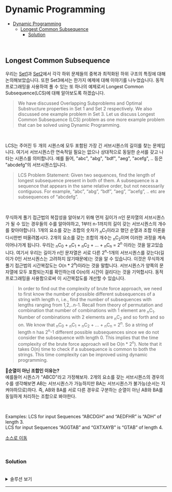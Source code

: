 # Dynamic Programming

- [Dynamic Programming](#dynamic-programming)
  - [Longest Common Subsequence](#longest-common-subsequence)
    - [Solution](#solution)

<br>

## Longest Common Subsequence
우리는 [Set1](https://www.geeksforgeeks.org/overlapping-subproblems-property-in-dynamic-programming-dp-1/)과 [Set2](https://www.geeksforgeeks.org/optimal-substructure-property-in-dynamic-programming-dp-2/)에서 각각 하위 문제들의 중복과 최적화된 하위 구조의 특징에 대해 논의해보았습니다. 또한 Set3에서는 한가지 예제에 대해 이야기를 나누었습니다. 동적 프로그래밍을 사용하여 풀 수 있는 또 하나의 예제로서 Longest Common Subsequence(LCS)에 대해 알아보도록 하겠습니다.
> We have discussed Overlapping Subproblems and Optimal Substructure properties in Set 1 and Set 2 respectively. We also discussed one example problem in Set 3. Let us discuss Longest Common Subsequence (LCS) problem as one more example problem that can be solved using Dynamic Programming.

<br>

LCS는 주어진 두 개의 시퀀스에 모두 포함된 가장 긴 서브시퀀스의 길이를 찾는 문제입니다. 여기서 서브시퀀스란 연속적일 필요는 없으나 상대적으로 동일한 순서를 갖고 나타는 시퀀스를 의미합니다. 예를 들어, "abc", "abg", "bdf", "aeg", "acefg", .. 등은 "abcdefg"의 서브시퀀스입니다.
> LCS Problem Statement: Given two sequences, find the length of longest subsequence present in both of them. A subsequence is a sequence that appears in the same relative order, but not necessarily contiguous. For example, “abc”, “abg”, “bdf”, “aeg”, ‘”acefg”, .. etc are subsequences of “abcdefg”. 

<br>

무식하게 풀기 접근법의 복잡성을 알아보기 위해 먼저 길이가 n인 문자열의 서브시퀀스가 될 수 있는 경우들의 수를 알아야하고, 1부터 n-1까지의 길이 갖는 서브시퀀스의 개수를 찾아야합니다. 1개의 요소를 갖는 조합의 숫자가 <sub>n</sub>C<sub>1</sub>이라고 했던 순열과 조합 이론을 다시한번 떠올려봅시다. 2개의 요소를 갖는 조합의 개수는 <sub>n</sub>C<sub>2</sub>이며 이러한 과정을 계속 이어나가게 됩니다. 우리는 <sub>n</sub>C<sub>0</sub> + <sub>n</sub>C<sub>1</sub> + <sub>n</sub>C<sub>2</sub> + ... + <sub>n</sub>C<sub>n</sub> = 2<sup>n</sup> 이라는 것을 알고있습니다. 여기서 우리는 길이가 n인 문자열은 서로 다른 2<sup>n</sup>-1개의 서브시퀀스를 갖는다(길이가 0인 서브시퀀스는 고려하지 않기때문에)는 것을 알 수 있습니다. 이것은 무식하게 풀기 접근법의 시간복잡도는 O(n * 2<sup>n</sup>)이라는 것을 말합니다. 서브시퀀스가 양쪽의 문자열에 모두 포함되는지를 확인하는데 O(n)의 시간이 걸리다는 것을 기억합시다. 동적 프로그래밍을 사용함으로써 이 시간복잡도를 개선할 수 있습니다.
> In order to find out the complexity of brute force approach, we need to first know the number of possible different subsequences of a string with length n, i.e., find the number of subsequences with lengths ranging from 1,2,..n-1. Recall from theory of permutation and combination that number of combinations with 1 element are <sub>n</sub>C<sub>1</sub>. Number of combinations with 2 elements are <sub>n</sub>C<sub>2</sub> and so forth and so on. We know that <sub>n</sub>C<sub>0</sub> + <sub>n</sub>C<sub>1</sub> + <sub>n</sub>C<sub>2</sub> + ... + <sub>n</sub>C<sub>n</sub> = 2<sup>n</sup>. So a string of length n has 2<sup>n</sup>-1 different possible subsequences since we do not consider the subsequence with length 0. This implies that the time complexity of the brute force approach will be O(n * 2<sup>n</sup>). Note that it takes O(n) time to check if a subsequence is common to both the strings. This time complexity can be improved using dynamic programming.

💭<B>순열이 아닌 조합인 이유는?</B>  
예를들어 시퀀스가 "ABCD"라고 가정해보자. 2개의 요소를 갖는 서브시퀀스의 경우의 수를 생각해보면 AB는 서브시퀀스가 가능하지만 BA는 서브시퀀스가 불가능(순서는 지켜야하므로)하다. 즉, AB와 BA를 서로 다른 경우로 구분하는 순열이 아닌 AB와 BA를 동일하게 처리하는 조합으로 봐야한다.

<br>

Examples:
LCS for input Sequences “ABCDGH” and “AEDFHR” is “ADH” of length 3.  
LCS for input Sequences “AGGTAB” and “GXTXAYB” is “GTAB” of length 4.  

[소스로 이동](https://github.com/chelseafandev/geeksforgeeks/blob/main/DynamicProgramming/LongestCommonSubsequence.cpp)

<br>
  
### Solution

<br>

<details>
<summary>솔루션 보기</summary>
<div markdown="1">

<br>

이 문제에 대한 단순한 솔루션은 주어진 두개의 시퀀스의 모든 서브시퀀스를 생성하고 매칭되는 가장 긴 서브시퀀스를 찾는 것입니다. 이 솔루션은 지수 레벨의 시간복잡도를 갖습니다. 이 문제가 어떻게 동적 프로그래밍 문제의 중요한 특성 모두를 가지고 있는지를 살펴보도록 하겠습니다.
> The naive solution for this problem is to generate all subsequences of both given sequences and find the longest matching subsequence. This solution is exponential in term of time complexity. Let us see how this problem possesses both important properties of a Dynamic Programming (DP) Problem.

<br>

1) Optimal Substructure:  
입력 시퀀스가 길이가 m인 X[0..m-1], 길이 n인 Y[0..n-1] 라고 해보겠습니다. 그리고 L(X[0..m-1], Y[0..n-1])은 시퀀스 X와 Y의 LCS의 길이를 나타냅니다. 이어지는 내용은 L(X[0..m-1], Y[0..n-1])의 재귀적인 정의에대한 것입니다.
> Let the input sequences be X[0..m-1] and Y[0..n-1] of lengths m and n respectively. And let L(X[0..m-1], Y[0..n-1]) be the length of LCS of the two sequences X and Y. Following is the recursive definition of L(X[0..m-1], Y[0..n-1]).

<br>

만약 두 시퀀스의 마지막 문자가 서로 매칭된다고 한다면 L(X[0..m-1], Y[0..n-1]) = 1 + L(X[0..m-2], Y[0..n-2])이라고 할 수 있습니다.
> If last characters of both sequences match (or X[m-1] == Y[n-1]) then L(X[0..m-1], Y[0..n-1]) = 1 + L(X[0..m-2], Y[0..n-2])

<br>

만약 두 시퀀스의 마지막 문자가 서로 매칭되지 않는다고 하면 L(X[0..m-1], Y[0..n-1]) = MAX ( L(X[0..m-2], Y[0..n-1]), L(X[0..m-1], Y[0..n-2]) )이라고 할 수 있습니다.
> If last characters of both sequences do not match (or X[m-1] != Y[n-1]) then L(X[0..m-1], Y[0..n-1]) = MAX ( L(X[0..m-2], Y[0..n-1]), L(X[0..m-1], Y[0..n-2]) )

> Examples:
> 1) Consider the input strings “AGGTAB” and “GXTXAYB”. Last characters match for the strings. So length of LCS can be written as: L(“AGGTAB”, “GXTXAYB”) = 1 + L(“AGGTA”, “GXTXAY”)
> 2) Consider the input strings “ABCDGH” and “AEDFHR. Last characters do not match for the strings. So length of LCS can be written as: L(“ABCDGH”, “AEDFHR”) = MAX ( L(“ABCDG”, “AEDFHR”), L(“ABCDGH”, “AEDFH”) )

<br>

그러므로 LCS 문제는 메인 문제가 서브 문제들의 솔루션으로 해결이 가능한 최적화된 하위구조 특성을 갖고 있습니다.
> So the LCS problem has optimal substructure property as the main problem can be solved using solutions to subproblems.

<br>

2) Overlapping Subproblems:  
아래 코드는 단순한 재귀 호출로 구현된 LCS 문제의 솔루션입니다. 구현 내용은 단순히 위에서 언급했던 재귀적인 구조를 따릅니다.
> Following is simple recursive implementation of the LCS problem. The implementation simply follows the recursive structure mentioned above.

```cpp
#include <iostream>
#include <algorithm>

int lcs (const char* X, const char* Y, int m, int n)
{
	if (m == 0 || n == 0)
    {
        return 0;
    }
		
	if (X[m-1] == Y[n-1])
    {
        return 1 + lcs(X, Y, m-1, n-1);
    }
	else
    {
        return std::max(lcs(X, Y, m, n-1), lcs(X, Y, m-1, n));
    }
}

int main()
{
    std::string X = "AGGTAB";
    std::string Y = "GXTXAYB";

	int m = X.length();
	int n = Y.length();
	
	std::cout << "Length of LCS is "<< lcs(X.c_str(), Y.c_str(), m, n) << std::endl;
	return 0;
}
```

<br>

위 코드의 재귀적인 접근 방식의 worst case의 시간복잡도는 O(2<sup>n</sup>) 이며, worst case는 X와 Y가 서로 매칭되는 문자가 하나도 없는 경우에 발생합니다.
> Time complexity of the above naive recursive approach is O(2<sup>n</sup>) in worst case and worst case happens when all characters of X and Y mismatch i.e., length of LCS is 0.

<br>

위의 구현을 고려하여 입력 문자열이 "AXYT"와 "AYZX"라고 했을때 아래와 같은 부분 재귀 트리 형태를 생각해볼 수 있습니다.
> Considering the above implementation, following is a partial recursion tree for input strings “AXYT” and “AYZX”

```
                        lcs("AXYT", "AYZX")
                       /                 
         lcs("AXY", "AYZX")            lcs("AXYT", "AYZ")
         /                              /               
lcs("AX", "AYZX") lcs("AXY", "AYZ")   lcs("AXY", "AYZ") lcs("AXYT", "AY")
```

<br>

위 트리를 보면, 동일한 lcs("AXY", "AYZ") 연산이 2번 있습니다. 우리가 만약 완전한 형태의 재귀 트리를 그려본다고 하면, 아주 많은 서브문제들이 동일한 연산을 반복하고 있다는 것을 볼 수 있을겁니다. 그래서 이 문제는 하위구조의 중복 특성이 있으며 동일한 서브문제들의 재연산은 Memoization(top down) 또는 Tabulation(bottom up)을 사용하여 피할 수 있습니다. 아래 코드는 Tabulation 방식으로 구현된 LCS 문제입니다.
> In the above partial recursion tree, lcs(“AXY”, “AYZ”) is being solved twice. If we draw the complete recursion tree, then we can see that there are many subproblems which are solved again and again. So this problem has Overlapping Substructure property and recomputation of same subproblems can be avoided by either using Memoization or Tabulation. Following is a tabulated implementation for the LCS problem.

```cpp
#include <iostream>
#include <algorithm>

int lcs(const char *X, const char *Y, int m, int n)
{
    int L[m + 1][n + 1];

    // Following steps build L[m+1][n+1] in bottom up fashion. Note that L[i][j] contains length of LCS of X[0..i-1] and Y[0..j-1]
    for (int i = 0; i <= m; i++)
    {
        for (int j = 0; j <= n; j++)
        {
            if (i == 0 || j == 0)
            {
                L[i][j] = 0;
            }
            else if (X[i - 1] == Y[j - 1])
            {
                L[i][j] = L[i - 1][j - 1] + 1;
            }
            else
            {
                L[i][j] = std::max(L[i - 1][j], L[i][j - 1]);
            }
        }
    }

    // L[m][n] contains length of LCS for X[0..n-1] and Y[0..m-1]
    return L[m][n];
}

int main()
{
    std::string X = "AGGTAB";
    std::string Y = "GXTXAYB";

    int m = X.length();
    int n = Y.length();

    std::cout << "Length of LCS is " << lcs(X.c_str(), Y.c_str(), m, n) << std::endl;

    return 0;
}
```

<br>

Tabulation 방식으로 구현된 위 코드의 시간복잡도느 O(mn)이고 이는 단순 재귀 구현의 worst case보다 훨씬 빠릅니다.
> Time Complexity of the above implementation is O(mn) which is much better than the worst-case time complexity of Naive Recursive implementation.

</div>
</details>

---